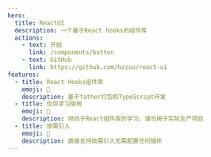 ```yaml
---
hero:
  title: ReactUI
  description: 一个基于React hooks的组件库
  actions:
    - text: 开始
      link: /components/button
    - text: GitHub
      link: https://github.com/hzzou/react-ui
features:
  - title: React Hooks组件库
    emoji: 💎
    description: 基于father打包和TypeScript开发
  - title: 仅供学习使用
    emoji: 🌈
    description: 倾向于React组件库的学习，请勿用于实际生产项目
  - title: 按需引入
    emoji: 🚀
    description: 直接支持按需引入无需配置任何插件
---
```

